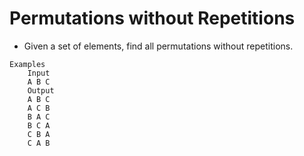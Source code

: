# Permutations without Repetitions
* Given a set of elements, find all permutations without repetitions.
``` 
Examples
    Input
    A B C
    Output
    A B C
    A C B
    B A C
    B C A
    C B A
    C A B
```
